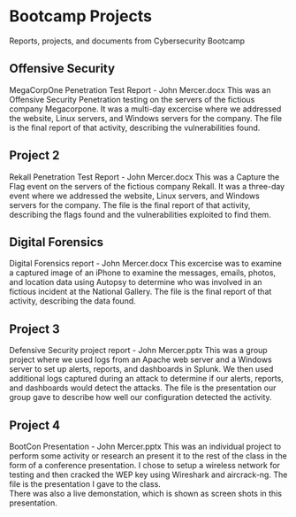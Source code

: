 # Bootcamp Projects
Reports, projects, and documents from Cybersecurity Bootcamp

## Offensive Security
MegaCorpOne Penetration Test Report - John Mercer.docx
This was an Offensive Security Penetration testing on the servers of the fictious company Megacorpone.
It was a multi-day excercise where we addressed the website, Linux servers, and Windows servers for the company.
The file is the final report of that activity, describing the vulnerabilities found.

## Project 2
Rekall Penetration Test Report - John Mercer.docx
This was a Capture the Flag event on the servers of the fictious company Rekall.
It was a three-day event where we addressed the website, Linux servers, and Windows servers for the company.
The file is the final report of that activity, describing the flags found and the vulnerabilities exploited to find them.

## Digital Forensics
Digital Forensics report - John Mercer.docx
This excercise was to examine a captured image of an iPhone to examine the messages, emails, photos, 
and location data using Autopsy to determine who was involved in an fictious incident at the National Gallery.
The file is the final report of that activity, describing the data found.

## Project 3
Defensive Security project report - John Mercer.pptx
This was a group project where we used logs from an Apache web server and a Windows server to set up alerts, 
reports, and dashboards in Splunk.  We then used additional logs captured during an attack to determine if our
alerts, reports, and dashboards would detect the attacks.  The file is the presentation our group gave to describe 
how well our configuration detected the activity.

## Project 4
BootCon Presentation - John Mercer.pptx
This was an individual project to perform some activity or research an present it to the rest of the class
in the form of a conference presentation.  I chose to setup a wireless network for testing and then cracked 
the WEP key using Wireshark and aircrack-ng.  The file is the presentation I gave to the class.  
There was also a live demonstation, which is shown as screen shots in this presentation.
